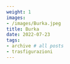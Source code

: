 ```yaml
---
weight: 1
images:
- /images/Burka.jpeg
title: Burka
date: 2022-07-23
tags:
- archive # all posts
- trasfigurazioni
---
```

